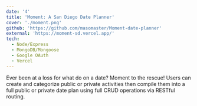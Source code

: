 ```yaml
---
date: '4'
title: 'Moment: A San Diego Date Planner'
cover: './moment.png'
github: 'https://github.com/masomaster/Moment-date-planner'
external: 'https://moment-sd.vercel.app/'
tech:
  - Node/Express
  - MongoDB/Mongoose
  - Google OAuth
  - Vercel
---
```


Ever been at a loss for what do on a date? Moment to the rescue! Users can create and categorize public or private activities then compile them into a full public or private date plan using full CRUD operations via RESTful routing.
